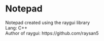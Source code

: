 # Notepad
<div>Notepad created using the raygui library</div>
<div>Lang: C++</div>
<div>Author of raygui: https://github.com/raysan5</div>
